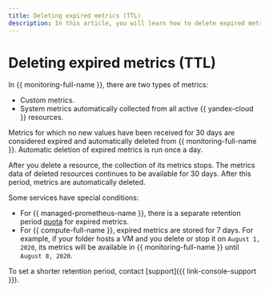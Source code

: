 ```yaml
---
title: Deleting expired metrics (TTL)
description: In this article, you will learn how to delete expired metrics (TTL).
---
```


# Deleting expired metrics (TTL)

In {{ monitoring-full-name }}, there are two types of metrics:

* Custom metrics.
* System metrics automatically collected from all active {{ yandex-cloud }} resources.

Metrics for which no new values have been received for 30 days are considered expired and automatically deleted from {{ monitoring-full-name }}. Automatic deletion of expired metrics is run once a day.

After you delete a resource, the collection of its metrics stops. The metrics data of deleted resources continues to be available for 30 days. After this period, metrics are automatically deleted.

Some services have special conditions:

* For {{ managed-prometheus-name }}, there is a separate retention period [quota](../operations/prometheus/index.md#quotas-per-endpoint) for expired metrics.
* For {{ compute-full-name }}, expired metrics are stored for 7 days. For example, if your folder hosts a VM and you delete or stop it on `August 1, 2020`, its metrics will be available in {{ monitoring-full-name }} until `August 8, 2020`.

To set a shorter retention period, contact [support]({{ link-console-support }}).
